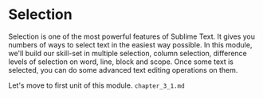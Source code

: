 Selection
==========

Selection is one of the most powerful features of Sublime Text. It gives you
numbers of ways to select text in the easiest way possible. In this module,
we'll build our skill-set in multiple selection, column selection, difference 
levels of selection on word, line, block and scope. Once some text is selected,
you can do some advanced text editing operations on them.

Let's move to first unit of this module. `chapter_3_1.md` 